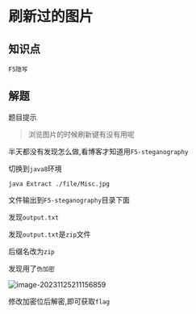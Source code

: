 # 刷新过的图片

## 知识点

`F5隐写`

## 解题

题目提示

> 浏览图片的时候刷新键有没有用呢

半天都没有发现怎么做,看博客才知道用`F5-steganography`

切换到`java8`环境

```
java Extract ./file/Misc.jpg
```

文件输出到`F5-steganography`目录下面

发现`output.txt`

发现`output.txt`是`zip`文件

后缀名改为`zip`

发现用了`伪加密`

![image-20231125211156859](file:///G:/CTFWriteUp/buuctf/Misc/img/20-1.png?lastModify=1711202731)

修改加密位后解密,即可获取`flag`